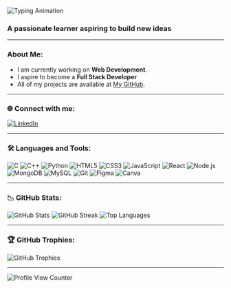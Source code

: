 <p>
  <img src="https://readme-typing-svg.demolab.com?font=Fira+Code&size=30&duration=3000&pause=500&color=00FF00&center=false&vCenter=true&width=600&height=50&lines=Hi+%F0%9F%91%8B%2C+I'm+Arshiya+Chauhan;Welcome+to+my+GitHub+Profile!" alt="Typing Animation" />
</p>


<h3>A passionate learner aspiring to build new ideas</h3>

--- 

### About Me:

- I am currently working on **Web Development**.
- I aspire to become a **Full Stack Developer**
- All of my projects are available at [My GitHub](https://github.com/arshiyachauhan).

---

### 🌐 Connect with me:
[![LinkedIn](https://img.shields.io/badge/LinkedIn-%230077B5.svg?style=for-the-badge&logo=linkedin&logoColor=white)](https://www.linkedin.com/in/arshiya-chauhan6/)

---

### 🛠️ Languages and Tools:

![C](https://img.shields.io/badge/C-%2300599C.svg?style=for-the-badge&logo=c&logoColor=white)
![C++](https://img.shields.io/badge/C++-%2300599C.svg?style=for-the-badge&logo=c%2B%2B&logoColor=white)
![Python](https://img.shields.io/badge/Python-3670A0?style=for-the-badge&logo=python&logoColor=ffdd54)
![HTML5](https://img.shields.io/badge/HTML5-%23E34F26.svg?style=for-the-badge&logo=html5&logoColor=white)
![CSS3](https://img.shields.io/badge/CSS3-%231572B6.svg?style=for-the-badge&logo=css3&logoColor=white)
![JavaScript](https://img.shields.io/badge/JavaScript-%23F7DF1E.svg?style=for-the-badge&logo=javascript&logoColor=black)
![React](https://img.shields.io/badge/React-%2320232a.svg?style=for-the-badge&logo=react&logoColor=%2361DAFB)
![Node.js](https://img.shields.io/badge/Node.js-%23339933.svg?style=for-the-badge&logo=nodedotjs&logoColor=white)
![MongoDB](https://img.shields.io/badge/MongoDB-%2347A248.svg?style=for-the-badge&logo=mongodb&logoColor=white)
![MySQL](https://img.shields.io/badge/MySQL-%2300f.svg?style=for-the-badge&logo=mysql&logoColor=white)
![Git](https://img.shields.io/badge/Git-%23F05033.svg?style=for-the-badge&logo=git&logoColor=white)
![Figma](https://img.shields.io/badge/Figma-%23F24E1E.svg?style=for-the-badge&logo=figma&logoColor=white)
![Canva](https://img.shields.io/badge/Canva-%2300C4CC.svg?style=for-the-badge&logo=canva&logoColor=white)


---

### 📉 GitHub Stats:

<img src="https://github-readme-stats.vercel.app/api?username=arshiyachauhan&show_icons=true&theme=dark" alt="GitHub Stats" />

<img src="https://github-readme-streak-stats-eight.vercel.app?user=arshiyachauhan&theme=dark" alt="GitHub Streak" />

<img src="https://github-readme-stats.vercel.app/api/top-langs?username=arshiyachauhan&layout=compact&theme=dark" alt="Top Languages" />



---

### 🏆 GitHub Trophies:

<p>
  <img src="https://github-profile-trophy.vercel.app/?username=arshiyachauhan&theme=onestar" alt="GitHub Trophies" />
</p>

---

<p>
  <img src="https://komarev.com/ghpvc/?username=arshiya&label=Profile%20views&color=0e75b6&style=flat" alt="Profile View Counter" />
</p>



